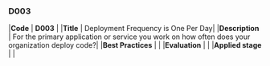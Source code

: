 ### D003

|**Code**           | **D003** |
|**Title**          | Deployment Frequency is One Per Day|
|**Description**    | For the primary application or service you work on how often does your organization deploy code?|
|**Best Practices** | |
|**Evaluation**     | |
|**Applied stage**  | |
